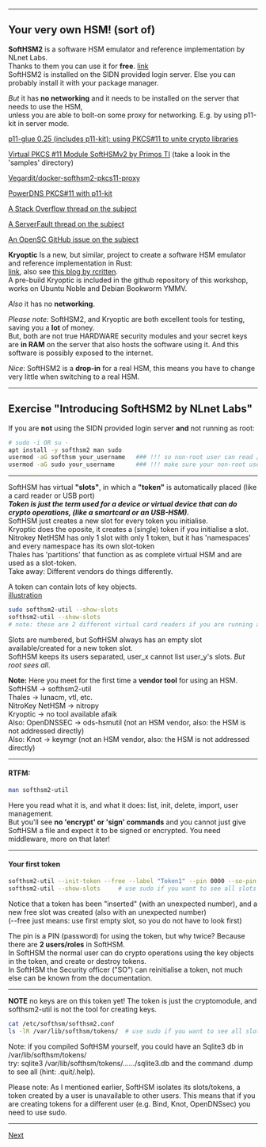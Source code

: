 -------------
## Your very own HSM! (sort of)
**SoftHSM2** is a software HSM emulator and reference implementation by NLnet Labs.  
Thanks to them you can use it for **free**. [link](https://github.com/opendnssec/SoftHSMv2)  
SoftHSM2 is installed on the SIDN provided login server. Else you can probably install it with your package manager.

*But* it has **no networking** and it needs to be installed on the server that needs to use the HSM,  
unless you are able to bolt-on some proxy for networking. E.g. by using p11-kit in server mode.

[p11-glue 0.25 (includes p11-kit): using PKCS#11 to unite crypto libraries](https://p11-glue.github.io/p11-glue/p11-kit.html)

[Virtual PKCS #11 Module SoftHSMv2 by Primos TI](https://github.com/PrimosTI/softhsm2) (take a look in the 'samples' directory)

[Vegardit/docker-softhsm2-pkcs11-proxy](https://github.com/vegardit/docker-softhsm2-pkcs11-proxy/blob/main/README.md)

[PowerDNS PKCS#11 with p11-kit](https://doc.powerdns.com/authoritative/dnssec/pkcs11.html)

[A Stack Overflow thread on the subject](https://stackoverflow.com/questions/56756141/expose-softhsm-library-to-the-code-running-in-host-machine)

[A ServerFault thread on the subject](https://serverfault.com/questions/1166723/pkcs11-forwarding-clarifying-client-and-server-confusion)

[An OpenSC GitHub issue on the subject](https://github.com/OpenSC/libp11/issues/437)

**Kryoptic** Is a new, but similar, project to create a software HSM emulator and reference implementation in Rust:  
[link](https://github.com/latchset/kryoptic), also see [this blog by rcritten](https://rcritten.wordpress.com/2024/10/01/trying-a-new-pkcs11-driver-kryoptic/).  
A pre-build Kryoptic is included in the github repository of this workshop, works on Ubuntu Noble and Debian Bookworm YMMV.

*Also* it has no **networking**.

*Please note:* SoftHSM2, and Kryoptic are both excellent tools for testing, saving you a **lot** of money.  
But, both are not true HARDWARE security modules and your secret keys are **in RAM** on the server that also hosts the software using it. And this software is possibly exposed to the internet.  

*Nice*: SoftHSM2 is a **drop-in** for a real HSM, this means you have to change very little when switching to a real HSM.

--------------------
## Exercise "Introducing SoftHSM2 by NLnet Labs"
If you are **not** using the SIDN provided login server **and** not running as root:
```bash
# sudo -i OR su -
apt install -y softhsm2 man sudo
usermod -aG softhsm your_username   ### !!! so non-root user can read /etc/softhsm/softhsm2.conf
usermod -aG sudo your_username      ### !!! make sure your non-root user can use sudo
```
------------
SoftHSM has virtual **"slots"**, in which a **"token"** is automatically placed (like a card reader or USB port)  
***Token is just the term used for a device or virtual device that can do crypto operations, (like a smartcard or an USB-HSM).***    
SoftHSM just creates a new slot for every token you initialise.  
Kryoptic does the oposite, it creates a (single) token if you initialise a slot.  
Nitrokey NetHSM has only 1 slot with only 1 token, but it has 'namespaces' and every namespace has its own slot-token  
Thales has 'partitions' that function as as complete virtual HSM and are used as a slot-token.  
Take away: Different vendors do things differently.

A token can contain lots of key objects.  
[illustration](https://github.com/tpm2-software/tpm2-pkcs11/blob/master/docs/illustrations/reader-slot-token-obj.png)
```bash
sudo softhsm2-util --show-slots
softhsm2-util --show-slots
# note: these are 2 different virtual card readers if you are running as a non-root user
```
Slots are numbered, but SoftHSM always has an empty slot available/created for a new token slot.  
SoftHSM keeps its users separated, user_x cannot list user_y's slots. *But root sees all*.

**Note:** Here you meet for the first time a **vendor tool** for using an HSM.  
SoftHSM -> softhsm2-util  
Thales -> lunacm, vtl, etc.  
NitroKey NetHSM -> nitropy  
Kryoptic -> no tool available afaik  
Also: OpenDNSSEC -> ods-hsmutil (not an HSM vendor, also: the HSM is not addressed directly)  
Also: Knot -> keymgr (not an HSM vendor, also: the HSM is not addressed directly)

---------------------------------

#### RTFM:
```bash
man softhsm2-util
```
Here you read what it is, and what it does: list, init, delete, import, user management.  
But you'll see **no 'encrypt' or 'sign' commands** and you cannot just give SoftHSM a file 
and expect it to be signed or encrypted.
You need middleware, more on that later!

-------------
#### Your first token
```bash
softhsm2-util --init-token --free --label "Token1" --pin 0000 --so-pin 1234  # owned by current user!
softhsm2-util --show-slots     # use sudo if you want to see all slots
```
Notice that a token has been "inserted" (with an unexpected number), and a new free slot was created (also with an unexpected number)  
(--free just means: use first empty slot, so you do not have to look first)

The pin is a PIN (password) for using the token, but why twice? Because there are **2 users/roles** in SoftHSM.  
In SoftHSM the normal user can do crypto operations using the key objects in the token, and create or destroy tokens.  
In SoftHSM the Security officer ("SO") can reinitialise a token, not much else can be known from the documentation.

-------------
**NOTE** no keys are on this token yet! The token is just the cryptomodule, and softhsm2-util is not the tool for creating keys.
```bash
cat /etc/softhsm/softhsm2.conf
ls -lR /var/lib/softhsm/tokens/  # use sudo if you want to see all slots
```
Note: if you compiled SoftHSM yourself, you could have an Sqlite3 db in /var/lib/softhsm/tokens/  
try: sqlite3 /var/lib/softhsm/tokens/....../sqlite3.db and the command .dump to see all (hint: .quit/.help).

Please note: As I mentioned earlier, SoftHSM isolates its slots/tokens, a token created by a user is unavailable to other users.
This means that if you are creating tokens for a different user (e.g. Bind, Knot, OpenDNSsec) you need to use sudo.

-------------------
[Next](https://github.com/niek-sidn/hsm_workshop_nethsm/blob/main/Slide12.md)
